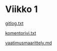 # Viikko 1

[gitlog.txt](https://github.com/silmish/ot-harjoitustyo/blob/master/laskarit/viikko1/gitlog.txt)

[komentorivi.txt](https://github.com/silmish/ot-harjoitustyo/blob/master/laskarit/viikko1/komentorivi.txt)

[vaatimusmaarittely.md](https://github.com/silmish/ot-harjoitustyo/blob/master/dokumentointi/vaatimusmaarittely.md)
